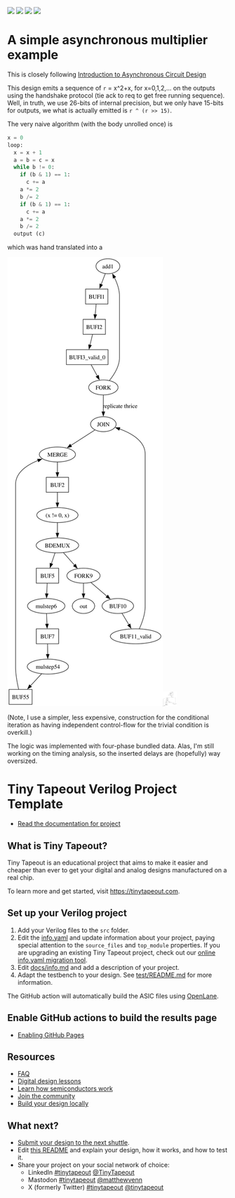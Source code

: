 ![](../../workflows/gds/badge.svg) ![](../../workflows/docs/badge.svg) ![](../../workflows/test/badge.svg) ![](../../workflows/fpga/badge.svg)

# A simple asynchronous multiplier example

This is closely following [Introduction to Asynchronous Circuit Design](https://orbit.dtu.dk/files/215895041/JSPA_async_book_2020_PDF.pdf)

This design emits a sequence of `r` = x^2+x, for x=0,1,2,... on the
outputs using the handshake protocol (tie ack to req to get free
running sequence).  Well, in truth, we use 26-bits of internal
precision, but we only have 15-bits for outputs, we what is actually
emitted is `r ^ (r >> 15)`.

The very naive algorithm (with the body unrolled once) is

``` python
x = 0
loop:
  x = x + 1
  a = b = c = x
  while b != 0:
    if (b & 1) == 1:
      c += a
    a *= 2
    b /= 2
    if (b & 1) == 1:
      c += a
    a *= 2
    b /= 2
  output (c)
```

which was hand translated into a

![token-flow graph](docs/graph.svg)<img src="docs/graph.svg" width="33" height="33">

(Note, I use a simpler, less expensive, construction for the
conditional iteration as having independent control-flow for the
trivial condition is overkill.)

The logic was implemented with four-phase bundled data.  Alas, I'm
still working on the timing analysis, so the inserted delays are
(hopefully) way oversized.

# Tiny Tapeout Verilog Project Template

- [Read the documentation for project](docs/info.md)

## What is Tiny Tapeout?

Tiny Tapeout is an educational project that aims to make it easier and cheaper than ever to get your digital and analog designs manufactured on a real chip.

To learn more and get started, visit https://tinytapeout.com.

## Set up your Verilog project

1. Add your Verilog files to the `src` folder.
2. Edit the [info.yaml](info.yaml) and update information about your project, paying special attention to the `source_files` and `top_module` properties. If you are upgrading an existing Tiny Tapeout project, check out our [online info.yaml migration tool](https://tinytapeout.github.io/tt-yaml-upgrade-tool/).
3. Edit [docs/info.md](docs/info.md) and add a description of your project.
4. Adapt the testbench to your design. See [test/README.md](test/README.md) for more information.

The GitHub action will automatically build the ASIC files using [OpenLane](https://www.zerotoasiccourse.com/terminology/openlane/).

## Enable GitHub actions to build the results page

- [Enabling GitHub Pages](https://tinytapeout.com/faq/#my-github-action-is-failing-on-the-pages-part)

## Resources

- [FAQ](https://tinytapeout.com/faq/)
- [Digital design lessons](https://tinytapeout.com/digital_design/)
- [Learn how semiconductors work](https://tinytapeout.com/siliwiz/)
- [Join the community](https://tinytapeout.com/discord)
- [Build your design locally](https://www.tinytapeout.com/guides/local-hardening/)

## What next?

- [Submit your design to the next shuttle](https://app.tinytapeout.com/).
- Edit [this README](README.md) and explain your design, how it works, and how to test it.
- Share your project on your social network of choice:
  - LinkedIn [#tinytapeout](https://www.linkedin.com/search/results/content/?keywords=%23tinytapeout) [@TinyTapeout](https://www.linkedin.com/company/100708654/)
  - Mastodon [#tinytapeout](https://chaos.social/tags/tinytapeout) [@matthewvenn](https://chaos.social/@matthewvenn)
  - X (formerly Twitter) [#tinytapeout](https://twitter.com/hashtag/tinytapeout) [@tinytapeout](https://twitter.com/tinytapeout)
